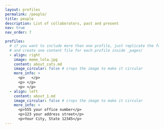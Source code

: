 ```yaml
---
layout: profiles
permalink: /people/
title: people
description: List of collaborators, past and present
nav: true
nav_order: 7

profiles:
  # if you want to include more than one profile, just replicate the following block
  # and create one content file for each profile inside _pages/
  - align: right
    image: meme_lola.jpg
    content: about_cats.md
    image_circular: false # crops the image to make it circular
    more_info: >
      <p>   </p>
      <p> </p>
      <p> </p>
  - align: left
    content: about_1.md
    image_circular: false # crops the image to make it circular
    more_info: >
      <p>555 your office number</p>
      <p>123 your address street</p>
      <p>Your City, State 12345</p>
---
```

